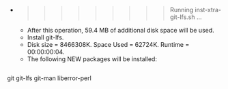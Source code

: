 * >>>>>>>>> Running inst-xtra-git-lfs.sh ...
  * After this operation, 59.4 MB of additional disk space will be used.
  * Install git-lfs.
  * Disk size = 8466308K. Space Used = 62724K. Runtime = 00:00:00:04.
  * The following NEW packages will be installed:
  ```bash
git git-lfs git-man liberror-perl
  ```

